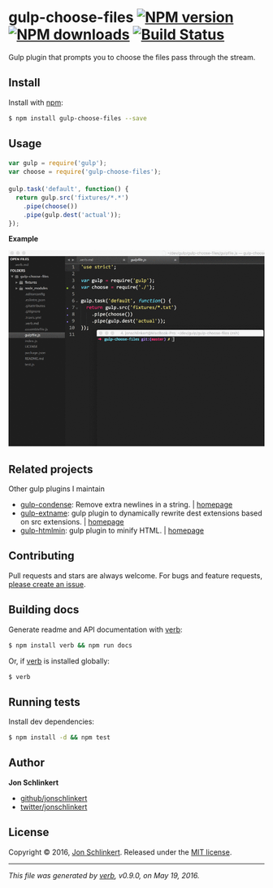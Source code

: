 # gulp-choose-files [![NPM version](https://img.shields.io/npm/v/gulp-choose-files.svg?style=flat)](https://www.npmjs.com/package/gulp-choose-files) [![NPM downloads](https://img.shields.io/npm/dm/gulp-choose-files.svg?style=flat)](https://npmjs.org/package/gulp-choose-files) [![Build Status](https://img.shields.io/travis/jonschlinkert/gulp-choose-files.svg?style=flat)](https://travis-ci.org/jonschlinkert/gulp-choose-files)

Gulp plugin that prompts you to choose the files pass through the stream.

## Install

Install with [npm](https://www.npmjs.com/):

```sh
$ npm install gulp-choose-files --save
```

## Usage

```js
var gulp = require('gulp');
var choose = require('gulp-choose-files');

gulp.task('default', function() {
  return gulp.src('fixtures/*.*')
    .pipe(choose())
    .pipe(gulp.dest('actual'));
});
```

**Example**

![gulp choose files example](example.gif)

## Related projects

Other gulp plugins I maintain

* [gulp-condense](https://www.npmjs.com/package/gulp-condense): Remove extra newlines in a string. | [homepage](https://github.com/jonschlinkert/gulp-condense)
* [gulp-extname](https://www.npmjs.com/package/gulp-extname): gulp plugin to dynamically rewrite dest extensions based on src extensions. | [homepage](https://github.com/jonschlinkert/gulp-extname)
* [gulp-htmlmin](https://www.npmjs.com/package/gulp-htmlmin): gulp plugin to minify HTML. | [homepage](https://github.com/jonschlinkert/gulp-htmlmin)

## Contributing

Pull requests and stars are always welcome. For bugs and feature requests, [please create an issue](https://github.com/jonschlinkert/gulp-choose-files/issues/new).

## Building docs

Generate readme and API documentation with [verb](https://github.com/verbose/verb):

```sh
$ npm install verb && npm run docs
```

Or, if [verb](https://github.com/verbose/verb) is installed globally:

```sh
$ verb
```

## Running tests

Install dev dependencies:

```sh
$ npm install -d && npm test
```

## Author

**Jon Schlinkert**

* [github/jonschlinkert](https://github.com/jonschlinkert)
* [twitter/jonschlinkert](http://twitter.com/jonschlinkert)

## License

Copyright © 2016, [Jon Schlinkert](https://github.com/jonschlinkert).
Released under the [MIT license](https://github.com/jonschlinkert/gulp-choose-files/blob/master/LICENSE).

***

_This file was generated by [verb](https://github.com/verbose/verb), v0.9.0, on May 19, 2016._